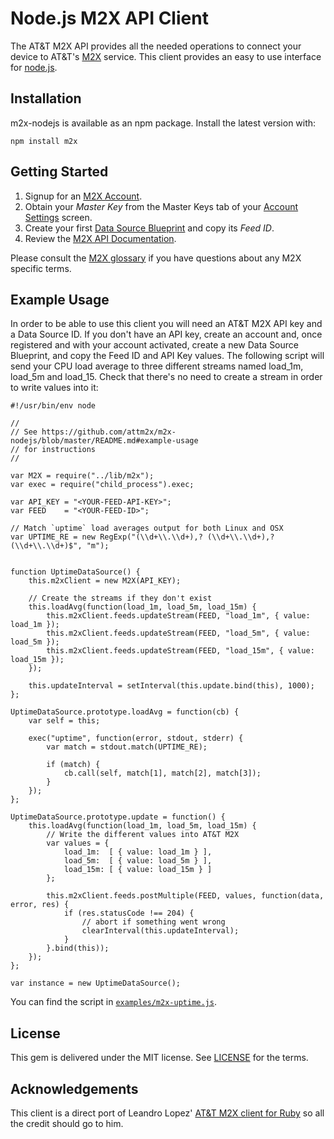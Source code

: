 Node.js M2X API Client
======================

The AT&T M2X API provides all the needed operations to connect your device to AT&T's [M2X](http://m2x.att.com) service. 
This client provides an easy to use interface for [node.js](http://nodejs.org/).


## Installation

m2x-nodejs is available as an npm package. Install the latest version with:

    npm install m2x


## Getting Started

1. Signup for an [M2X Account](https://m2x.att.com/signup).
2. Obtain your _Master Key_ from the Master Keys tab of your [Account Settings](https://m2x.att.com/account) screen.
3. Create your first [Data Source Blueprint](https://m2x.att.com/blueprints) and copy its _Feed ID_.
4. Review the [M2X API Documentation](https://m2x.att.com/developer/documentation/overview).

Please consult the [M2X glossary](https://m2x.att.com/developer/documentation/glossary) if you have questions about any M2X specific terms.


## Example Usage

In order to be able to use this client you will need an AT&T M2X API key and a Data Source ID. If you don't have an API key, create an account and, once registered and with your account activated, create a new Data Source Blueprint, and copy the Feed ID and API Key values. The following script will send your CPU load average to three different streams named load_1m, load_5m and load_15. Check that there's no need to create a stream in order to write values into it:

    #!/usr/bin/env node

    //
    // See https://github.com/attm2x/m2x-nodejs/blob/master/README.md#example-usage
    // for instructions
    //
    
    var M2X = require("../lib/m2x");
    var exec = require("child_process").exec;
    
    var API_KEY = "<YOUR-FEED-API-KEY>";
    var FEED    = "<YOUR-FEED-ID>";
    
    // Match `uptime` load averages output for both Linux and OSX
    var UPTIME_RE = new RegExp("(\\d+\\.\\d+),? (\\d+\\.\\d+),? (\\d+\\.\\d+)$", "m");
    
    
    function UptimeDataSource() {
        this.m2xClient = new M2X(API_KEY);
    
        // Create the streams if they don't exist
        this.loadAvg(function(load_1m, load_5m, load_15m) {
            this.m2xClient.feeds.updateStream(FEED, "load_1m", { value: load_1m });
            this.m2xClient.feeds.updateStream(FEED, "load_5m", { value: load_5m });
            this.m2xClient.feeds.updateStream(FEED, "load_15m", { value: load_15m });
        });
    
        this.updateInterval = setInterval(this.update.bind(this), 1000);
    };
    
    UptimeDataSource.prototype.loadAvg = function(cb) {
        var self = this;
    
        exec("uptime", function(error, stdout, stderr) {
            var match = stdout.match(UPTIME_RE);
    
            if (match) {
                cb.call(self, match[1], match[2], match[3]);
            }
        });
    };
    
    UptimeDataSource.prototype.update = function() {
        this.loadAvg(function(load_1m, load_5m, load_15m) {
            // Write the different values into AT&T M2X
            var values = {
                load_1m:  [ { value: load_1m } ],
                load_5m:  [ { value: load_5m } ],
                load_15m: [ { value: load_15m } ]
            };
    
            this.m2xClient.feeds.postMultiple(FEED, values, function(data, error, res) {
                if (res.statusCode !== 204) {
                    // abort if something went wrong
                    clearInterval(this.updateInterval);
                }
            }.bind(this));
        });
    };
    
    var instance = new UptimeDataSource();

You can find the script in [`examples/m2x-uptime.js`](examples/m2x-uptime.js).


## License

This gem is delivered under the MIT license. See [LICENSE](LICENSE) for the terms.


## Acknowledgements

This client is a direct port of Leandro Lopez' [AT&T M2X client for Ruby](https://github.com/attm2x/m2x-ruby) so all the credit should go to him.